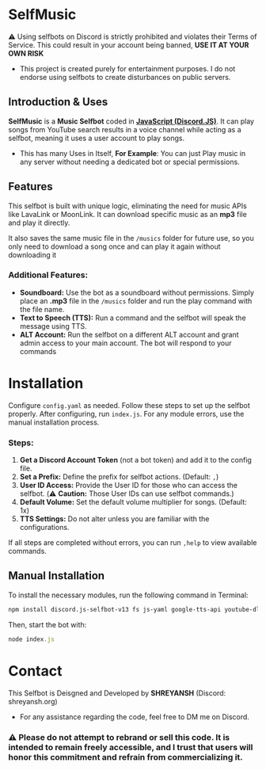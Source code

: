 # SelfMusic
⚠️ Using selfbots on Discord is strictly prohibited and violates their Terms of Service. This could result in your account being banned, **USE IT AT YOUR OWN RISK**
- This project is created purely for entertainment purposes. I do not endorse using selfbots to create disturbances on public servers.

## Introduction & Uses
**SelfMusic** is a **Music Selfbot** coded in **[JavaScript (Discord.JS)](https://nodejs.org/)**. It can play songs from YouTube search results in a voice channel while acting as a selfbot, meaning it uses a user account to play songs.
- This has many Uses in Itself, **For Example**: You can just Play music in any server without needing a dedicated bot or special permissions.

## Features
This selfbot is built with unique logic, eliminating the need for music APIs like LavaLink or MoonLink. It can download specific music as an **mp3** file and play it directly. 

It also saves the same music file in the `/musics` folder for future use, so you only need to download a song once and can play it again without downloading it 
### **Additional Features:**
- **Soundboard:** Use the bot as a soundboard without permissions. Simply place an **.mp3** file in the `/musics` folder and run the play command with the file name.
- **Text to Speech (TTS):** Run a command and the selfbot will speak the message using TTS.
- **ALT Account:** Run the selfbot on a different ALT account and grant admin access to your main account. The bot will respond to your commands 

# Installation
Configure `config.yaml` as needed. Follow these steps to set up the selfbot properly. After configuring, run `index.js`. For any module errors, use the manual installation process.

### **Steps:**
1. **Get a Discord Account Token** (not a bot token) and add it to the config file.
2. **Set a Prefix:** Define the prefix for selfbot actions. (Default: `,`)
3. **User ID Access:** Provide the User ID for those who can access the selfbot. (⚠️ **Caution:** Those User IDs can use selfbot commands.)
4. **Default Volume:** Set the default volume multiplier for songs. (Default: 1x)
5. **TTS Settings:** Do not alter unless you are familiar with the configurations.

If all steps are completed without errors, you can run `,help` to view available commands.

## **Manual Installation**

To install the necessary modules, run the following command in Terminal:

```sh
npm install discord.js-selfbot-v13 fs js-yaml google-tts-api youtube-dl-exec lyrics-finder @discordjs/voice
```
Then, start the bot with:
```js
node index.js
```

# Contact
This Selfbot is Deisgned and Developed by **SHREYANSH** (Discord: shreyansh.org)
- For any assistance regarding the code, feel free to DM me on Discord.
### ⚠️ Please do not attempt to rebrand or sell this code. It is intended to remain freely accessible, and I trust that users will honor this commitment and refrain from commercializing it.
